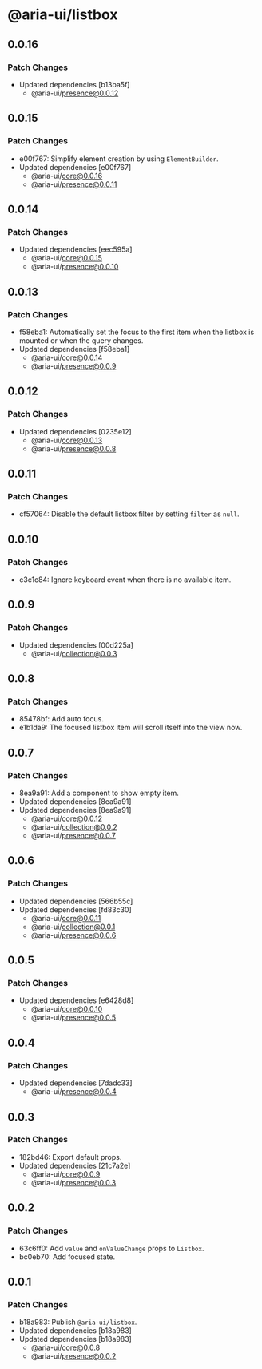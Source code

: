 # @aria-ui/listbox

## 0.0.16

### Patch Changes

- Updated dependencies [b13ba5f]
  - @aria-ui/presence@0.0.12

## 0.0.15

### Patch Changes

- e00f767: Simplify element creation by using `ElementBuilder`.
- Updated dependencies [e00f767]
  - @aria-ui/core@0.0.16
  - @aria-ui/presence@0.0.11

## 0.0.14

### Patch Changes

- Updated dependencies [eec595a]
  - @aria-ui/core@0.0.15
  - @aria-ui/presence@0.0.10

## 0.0.13

### Patch Changes

- f58eba1: Automatically set the focus to the first item when the listbox is mounted or when the query changes.
- Updated dependencies [f58eba1]
  - @aria-ui/core@0.0.14
  - @aria-ui/presence@0.0.9

## 0.0.12

### Patch Changes

- Updated dependencies [0235e12]
  - @aria-ui/core@0.0.13
  - @aria-ui/presence@0.0.8

## 0.0.11

### Patch Changes

- cf57064: Disable the default listbox filter by setting `filter` as `null`.

## 0.0.10

### Patch Changes

- c3c1c84: Ignore keyboard event when there is no available item.

## 0.0.9

### Patch Changes

- Updated dependencies [00d225a]
  - @aria-ui/collection@0.0.3

## 0.0.8

### Patch Changes

- 85478bf: Add auto focus.
- e1b1da9: The focused listbox item will scroll itself into the view now.

## 0.0.7

### Patch Changes

- 8ea9a91: Add a component to show empty item.
- Updated dependencies [8ea9a91]
- Updated dependencies [8ea9a91]
  - @aria-ui/core@0.0.12
  - @aria-ui/collection@0.0.2
  - @aria-ui/presence@0.0.7

## 0.0.6

### Patch Changes

- Updated dependencies [566b55c]
- Updated dependencies [fd83c30]
  - @aria-ui/core@0.0.11
  - @aria-ui/collection@0.0.1
  - @aria-ui/presence@0.0.6

## 0.0.5

### Patch Changes

- Updated dependencies [e6428d8]
  - @aria-ui/core@0.0.10
  - @aria-ui/presence@0.0.5

## 0.0.4

### Patch Changes

- Updated dependencies [7dadc33]
  - @aria-ui/presence@0.0.4

## 0.0.3

### Patch Changes

- 182bd46: Export default props.
- Updated dependencies [21c7a2e]
  - @aria-ui/core@0.0.9
  - @aria-ui/presence@0.0.3

## 0.0.2

### Patch Changes

- 63c6ff0: Add `value` and `onValueChange` props to `Listbox`.
- bc0eb70: Add focused state.

## 0.0.1

### Patch Changes

- b18a983: Publish `@aria-ui/listbox`.
- Updated dependencies [b18a983]
- Updated dependencies [b18a983]
  - @aria-ui/core@0.0.8
  - @aria-ui/presence@0.0.2
